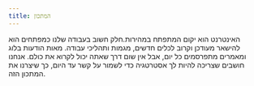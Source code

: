 ```yaml
---
title: המתכון
---
```



האינטרנט הוא יקום המתפתח במהירות.חלק חשוב בעבודה שלנו כמפתחים הוא להישאר מעודכן וקרוב לכלים חדשים, מגמות ותהליכי עבודה. מאות הודעות בלוג ומאמרים מתפרסמים כל יום, אבל אין שום דרך שאתה יכול לקרוא את כולם. אנחנו חושבים שצריכה להיות לך אסטרטגיה כדי לשמור על קשר עד היום, כך שיצרנו את המתכון הזה.
